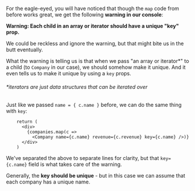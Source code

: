 
For the eagle-eyed, you will have noticed that though the `map` code from before works great, we get the following **warning in our console**:

  

**Warning: Each child in an array or iterator should have a unique "key" prop.**

  

We could be reckless and ignore the warning, but that might bite us in the butt eventually.

  

What the warning is telling us is that when we pass "an array or iterator*" to a child (to `Company` in our case), we should somehow make it unique. And it even tells us to make it unique by using a `key` props.

###### *iterators are just data structures that can be iterated over

  

Just like we passed `name = { c.name }` before, we can do the same thing with `key`:

  
```
    return (
      <div>
        {companies.map(c =>
          <Company name={c.name} revenue={c.revenue} key={c.name} />)}
      </div>
    )
```  

We've separated the above to separate lines for clarity, but that `key={c.name}` field is what takes care of the warning.

  

Generally, the **key should be unique** - but in this case we can assume that each company has a unique name.